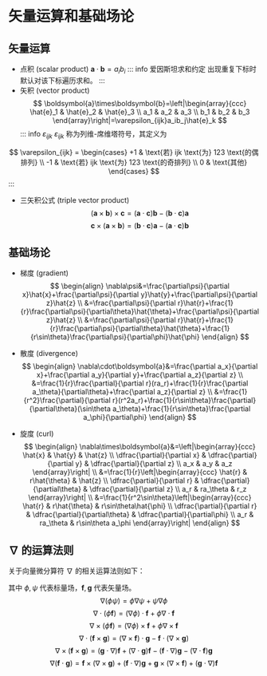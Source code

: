 # 矢量运算和基础场论

## 矢量运算

- 点积 (scalar product) $\boldsymbol{a}\cdot\boldsymbol{b}=a_ib_i$
::: info 爱因斯坦求和约定
出现重复下标时默认对该下标遍历求和。
:::
- 矢积 (vector product)
$$
\boldsymbol{a}\times\boldsymbol{b}=\left|\begin{array}{ccc}
\hat{e}_1 & \hat{e}_2 & \hat{e}_3 \\
a_1 & a_2 & a_3 \\
b_1 & b_2 & b_3
\end{array}\right|=\varepsilon_{ijk}a_ib_j\hat{e}_k
$$
::: info $\varepsilon_{ijk}$
$\varepsilon_{ijk}$ 称为列维-席维塔符号，其定义为

$$
\varepsilon_{ijk} = 
\begin{cases}
+1 & \text{若} ijk \text{为} 123 \text{的偶排列} \\
-1 & \text{若} ijk \text{为} 123 \text{的奇排列} \\
0 & \text{其他}
\end{cases}
$$
:::

- 三矢积公式 (triple vector product)
$$
(\boldsymbol{a}\times\boldsymbol{b})\times\boldsymbol{c}=(\boldsymbol{a}\cdot\boldsymbol{c})\boldsymbol{b}-(\boldsymbol{b}\cdot\boldsymbol{c})\boldsymbol{a}
$$
$$
\boldsymbol{c}\times(\boldsymbol{a}\times\boldsymbol{b})=(\boldsymbol{b}\cdot\boldsymbol{c})\boldsymbol{a}-(\boldsymbol{a}\cdot\boldsymbol{c})\boldsymbol{b}
$$

## 基础场论

- 梯度 (gradient)
$$
\begin{align}
\nabla\psi&=\frac{\partial\psi}{\partial x}\hat{x}+\frac{\partial\psi}{\partial y}\hat{y}+\frac{\partial\psi}{\partial z}\hat{z} \\
&=\frac{\partial\psi}{\partial r}\hat{r}+\frac{1}{r}\frac{\partial\psi}{\partial\theta}\hat{\theta}+\frac{\partial\psi}{\partial z}\hat{z} \\
&=\frac{\partial\psi}{\partial r}\hat{r}+\frac{1}{r}\frac{\partial\psi}{\partial\theta}\hat{\theta}+\frac{1}{r\sin\theta}\frac{\partial\psi}{\partial\phi}\hat{\phi}
\end{align}
$$

- 散度 (divergence)
$$
\begin{align}
\nabla\cdot\boldsymbol{a}&=\frac{\partial a_x}{\partial x}+\frac{\partial a_y}{\partial y}+\frac{\partial a_z}{\partial z} \\
&=\frac{1}{r}\frac{\partial}{\partial r}(ra_r)+\frac{1}{r}\frac{\partial a_\theta}{\partial\theta}+\frac{\partial a_z}{\partial z} \\
&=\frac{1}{r^2}\frac{\partial}{\partial r}(r^2a_r)+\frac{1}{r\sin\theta}\frac{\partial}{\partial\theta}(\sin\theta a_\theta)+\frac{1}{r\sin\theta}\frac{\partial a_\phi}{\partial\phi}
\end{align}
$$

- 旋度 (curl)
$$
\begin{align}
\nabla\times\boldsymbol{a}&=\left|\begin{array}{ccc}
\hat{x} & \hat{y} & \hat{z} \\
\dfrac{\partial}{\partial x} & \dfrac{\partial}{\partial y} & \dfrac{\partial}{\partial z} \\
a_x & a_y & a_z
\end{array}\right| \\
&=\frac{1}{r}\left|\begin{array}{ccc}
\hat{r} & r\hat{\theta} & \hat{z} \\
\dfrac{\partial}{\partial r} & \dfrac{\partial}{\partial\theta} & \dfrac{\partial}{\partial z} \\
a_r & ra_\theta & r_z
\end{array}\right| \\
&=\frac{1}{r^2\sin\theta}\left|\begin{array}{ccc}
\hat{r} & r\hat{\theta} & r\sin\theta\hat{\phi} \\
\dfrac{\partial}{\partial r} & \dfrac{\partial}{\partial\theta} & \dfrac{\partial}{\partial\phi} \\
a_r & ra_\theta & r\sin\theta a_\phi
\end{array}\right|
\end{align}
$$

## $\nabla$ 的运算法则

关于向量微分算符 $\nabla$ 的相关运算法则如下：

其中 $\phi,\psi$ 代表标量场，$\boldsymbol{f},\boldsymbol{g}$ 代表矢量场。
$$
\nabla(\phi\psi)=\phi\nabla\psi+\psi\nabla\phi
$$
$$
\nabla\cdot(\phi\boldsymbol{f})=(\nabla\phi)\cdot\boldsymbol{f}+\phi\nabla\cdot\boldsymbol{f}
$$
$$
\nabla\times(\phi\boldsymbol{f})=(\nabla\phi)\times\boldsymbol{f}+\phi\nabla\times\boldsymbol{f}
$$
$$
\nabla\cdot(\boldsymbol{f}\times\boldsymbol{g})=(\nabla\times\boldsymbol{f})\cdot\boldsymbol{g}-\boldsymbol{f}\cdot(\nabla\times\boldsymbol{g})
$$
$$
\nabla\times(\boldsymbol{f}\times\boldsymbol{g})=(\boldsymbol{g}\cdot\nabla)\boldsymbol{f}+(\nabla\cdot\boldsymbol{g})\boldsymbol{f}-(\boldsymbol{f}\cdot\nabla)\boldsymbol{g}-(\nabla\cdot\boldsymbol{f})\boldsymbol{g}
$$
$$
\nabla(\boldsymbol{f}\cdot\boldsymbol{g})=\boldsymbol{f}\times(\nabla\times\boldsymbol{g})+(\boldsymbol{f}\cdot\nabla)\boldsymbol{g}+\boldsymbol{g}\times(\nabla\times\boldsymbol{f})+(\boldsymbol{g}\cdot\nabla)\boldsymbol{f}
$$
